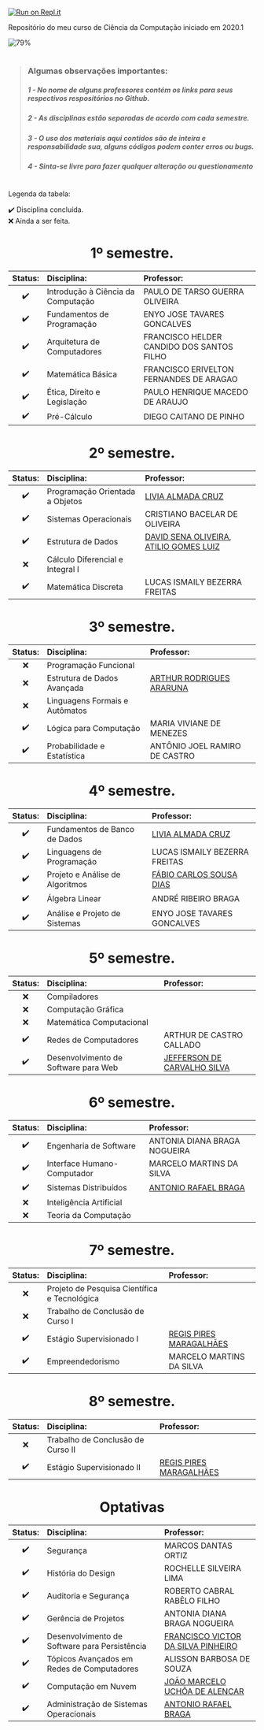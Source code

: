 
[![Run on Repl.it](https://repl.it/badge/github/gabriel-bri/ccufcqx)](https://repl.it/github/gabriel-bri/ccufcqx)

Repositório do meu curso de Ciência da Computação iniciado em 2020.1

![79%](https://progress-bar.xyz/79/?title=Progresso+no+curso:)

#
> ### Algumas observações importantes:
>##### 1 - No nome de alguns professores contém os links para seus respectivos respositórios no Github.
>##### 2 - As disciplinas estão separadas de acordo com cada semestre.
>##### 3 - O uso dos materiais aqui contidos são de inteira e responsabilidade sua, alguns códigos podem conter erros ou bugs.
>##### 4 - Sinta-se livre para fazer qualquer alteração ou questionamento
#

Legenda da tabela:

:heavy_check_mark: Disciplina concluída.<br>
:x: Ainda a ser feita.

<h1  align="center">1º semestre.</h1>

<div align="center">

Status:| Disciplina: | Professor:
:---:|:---|:---
:heavy_check_mark: | Introdução à Ciência da Computação | PAULO DE TARSO GUERRA OLIVEIRA 
:heavy_check_mark: | Fundamentos de Programação | ENYO JOSE TAVARES GONCALVES
:heavy_check_mark: | Arquitetura de Computadores| FRANCISCO HELDER CANDIDO DOS SANTOS FILHO
:heavy_check_mark: | Matemática Básica | FRANCISCO ERIVELTON FERNANDES DE ARAGAO
:heavy_check_mark: | Ética, Direito e Legislação | PAULO HENRIQUE MACEDO DE ARAUJO
:heavy_check_mark: | Pré-Cálculo | DIEGO CAITANO DE PINHO

</div>

<h1  align="center">2º semestre.</h1>

<div align="center">

Status:| Disciplina: | Professor:
:---:|:---|:---
:heavy_check_mark: | Programação Orientada a Objetos | <a href="https://github.com/liviaalmada" target="_blank">LIVIA ALMADA CRUZ</a> 
:heavy_check_mark: | Sistemas Operacionais | CRISTIANO BACELAR DE OLIVEIRA 
:heavy_check_mark: | Estrutura de Dados| <a href="https://github.com/senapk" target="_blank">DAVID SENA OLIVEIRA</a>, <a href="https://github.com/Atilio-Luiz" target="_blank">ATILIO GOMES LUIZ</a>
:x: | Cálculo Diferencial e Integral I |
:heavy_check_mark: | Matemática Discreta | LUCAS ISMAILY BEZERRA FREITAS

</div>

<h1  align="center">3º semestre.</h1>

<div align="center">

Status:| Disciplina: | Professor:
:---:|:---|:---
:x: | Programação Funcional |
:x: | Estrutura de Dados Avançada | <a href="https://github.com/araruna" target="_blank">ARTHUR RODRIGUES ARARUNA</a>
:x: | Linguagens Formais e Autômatos |
:heavy_check_mark: | Lógica para Computação | MARIA VIVIANE DE MENEZES
:heavy_check_mark: | Probabilidade e Estatística | ANTÔNIO JOEL RAMIRO DE CASTRO

</div>

<h1  align="center">4º semestre.</h1>

<div align="center">

Status:| Disciplina: | Professor:
:---:|:---|:---
:heavy_check_mark: | Fundamentos de Banco de Dados | <a href="https://github.com/liviaalmada" target="_blank">LIVIA ALMADA CRUZ</a>
:heavy_check_mark: | Linguagens de Programação | LUCAS ISMAILY BEZERRA FREITAS
:heavy_check_mark: | Projeto e Análise de Algoritmos | <a href="https://github.com/fabiocsd" target="_blank">FÁBIO CARLOS SOUSA DIAS</a>
:heavy_check_mark: | Álgebra Linear | ANDRÉ RIBEIRO BRAGA
:heavy_check_mark: | Análise e Projeto de Sistemas|ENYO JOSE TAVARES GONCALVES

</div>

<h1  align="center">5º semestre.</h1>

<div align="center">

Status:| Disciplina: | Professor:
:---:|:---|:---
:x: | Compiladores |
:x: | Computação Gráfica |
:x: | Matemática Computacional |
:heavy_check_mark: | Redes de Computadores| ARTHUR DE CASTRO CALLADO
:heavy_check_mark: | Desenvolvimento de Software para Web|<a href="" targe="_blank">JEFFERSON DE CARVALHO SILVA</a>

</div>

<h1  align="center">6º semestre.</h1>

<div align="center">

Status:| Disciplina: | Professor:
:---:|:---|:---
:heavy_check_mark: | Engenharia de Software | ANTONIA DIANA BRAGA NOGUEIRA
:heavy_check_mark: | Interface Humano-Computador | MARCELO MARTINS DA SILVA
:heavy_check_mark: | Sistemas Distribuídos | <a href="https://github.com/antoniorafaelbraga" targe="_blank">ANTONIO RAFAEL BRAGA</a>
:x: | Inteligência Artificial 
:x: | Teoria da Computação |

</div>

<h1  align="center">7º semestre.</h1>
<div align="center">

Status:| Disciplina: | Professor:
:---:|:---|:---
:x: | Projeto de Pesquisa Científica e Tecnológica | 
:x: | Trabalho de Conclusão de Curso I |
:heavy_check_mark: | Estágio Supervisionado I | <a href="https://github.com/regispires" targe="_blank">REGIS PIRES MARAGALHÃES</a>
:heavy_check_mark: | Empreendedorismo | MARCELO MARTINS DA SILVA


</div>

<h1  align="center">8º semestre.</h1>
<div align="center">

Status:| Disciplina: | Professor:
:---:|:---|:---
:x: | Trabalho de Conclusão de Curso II | 
:heavy_check_mark: | Estágio Supervisionado II | <a href="https://github.com/regispires" targe="_blank">REGIS PIRES MARAGALHÃES</a>
</div>

<h1  align="center">Optativas</h1>
<div align="center">

Status:| Disciplina: | Professor:
:---:|:---|:---
:heavy_check_mark: | Segurança | MARCOS DANTAS ORTIZ
:heavy_check_mark: | História do Design | ROCHELLE SILVEIRA LIMA
:heavy_check_mark: | Auditoria e Segurança | ROBERTO CABRAL RABÊLO FILHO
:heavy_check_mark: | Gerência de Projetos | ANTONIA DIANA BRAGA NOGUEIRA
:heavy_check_mark: | Desenvolvimento de Software para Persistência | <a href="https://github.com/pinheirovictor" targe="_blank">FRANCISCO VICTOR DA SILVA PINHEIRO</a>
:heavy_check_mark: | Tópicos Avançados em Redes de Computadores | ALISSON BARBOSA DE SOUZA
:heavy_check_mark: | Computação em Nuvem | <a href="https://github.com/joaomarceloalencar" targe="_blank">JOÃO MARCELO UCHÔA DE ALENCAR</a>
:heavy_check_mark: | Administração de Sistemas Operacionais | <a href="https://github.com/antoniorafaelbraga" targe="_blank">ANTONIO RAFAEL BRAGA</a>
</div>